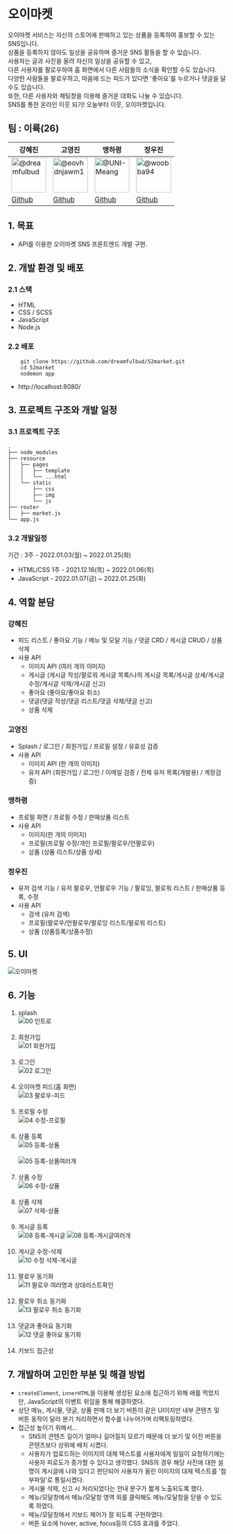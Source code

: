 # 오이마켓

오이마켓 서비스는 자신의 스토어에 판매하고 있는 상품을 등록하여 홍보할 수 있는 SNS입니다.<br />
상품을 등록하지 않아도 일상을 공유하며 즐거운 SNS 활동을 할 수 있습니다. <br />
사용자는 글과 사진을 올려 자신의 일상을 공유할 수 있고,<br />
다른 사용자를 팔로우하여 홈 화면에서 다른 사람들의 소식을 확인할 수도 있습니다.<br />
다양한 사람들을 팔로우하고, 마음에 드는 피드가 있다면 '좋아요'를 누르거나 댓글을 달 수도 있습니다.<br />
또한, 다른 사용자와 채팅창을 이용해 즐거운 대화도 나눌 수 있습니다.<br />
SNS를 통한 온라인 이웃 되기! 오늘부터 이웃, 오이마켓입니다.

## 팀 : 이륙(26)

| **강혜진**                                                                                                                                                            | **고영진**                                                                                                                                                            | **맹하령**                                                                                                                                                          | **정우진**                                                                                                                                                         |
| --------------------------------------------------------------------------------------------------------------------------------------------------------------------- | --------------------------------------------------------------------------------------------------------------------------------------------------------------------- | ------------------------------------------------------------------------------------------------------------------------------------------------------------------- | ------------------------------------------------------------------------------------------------------------------------------------------------------------------ |
| <img src="https://avatars.githubusercontent.com/u/54294796?v=4" alt="@dreamfulbud" size="80" height="80" width="80" data-view-component="true" class="avatar circle"> | <img src="https://avatars.githubusercontent.com/u/70947883?v=4" alt="@eovhdnjawm1" size="80" height="80" width="80" data-view-component="true" class="avatar circle"> | <img src="https://avatars.githubusercontent.com/u/82393165?v=4" alt="@UNI-Meang" size="80" height="80" width="80" data-view-component="true" class="avatar circle"> | <img src="https://avatars.githubusercontent.com/u/66201264?v=4" alt="@woobba94" size="80" height="80" width="80" data-view-component="true" class="avatar circle"> |
| [Github](https://github.com/dreamfulbud)                                                                                                                              | [Github](https://github.com/eovhdnjawm1)                                                                                                                              | [Github](https://github.com/UNI-Meang)                                                                                                                              | [Github](https://github.com/woobba94)                                                                                                                              |

## 1. 목표

- API를 이용한 오이마켓 SNS 프론트엔드 개발 구현.

## 2. 개발 환경 및 배포

### 2.1 스택

- HTML
- CSS / SCSS
- JavaScript
- Node.js

### 2.2 배포

```
    git clone https://github.com/dreamfulbud/52market.git
    cd 52market
    nodemon app
```

- http://localhost:8080/

## 3. 프로젝트 구조와 개발 일정

### 3.1 프로젝트 구조

```
.
├── node_modules
├── resource
│   ├── pages
│   │   ├── template
│   |   └── ...html
│   └── static
│       ├── css
│       ├── img
│       └── js
├── router
│   ├── market.js
└── app.js
```

### 3.2 개발일정

기간 : 3주 - 2022.01.03(월) ~ 2022.01.25(화)

- HTML/CSS 1주 - 2021.12.16(목) ~ 2022.01.06(목)
- JavaScript - 2022.01.07(금) ~ 2022.01.25(화)

## 4. 역할 분담

### 강혜진

- 피드 리스트 / 좋아요 기능 / 메뉴 및 모달 기능 / 댓글 CRD / 게시글 CRUD / 상품 삭제
- 사용 API
  - 이미지 API (여러 개의 이미지)
  - 게시글 (게시글 작성/팔로워 게시글 목록/나의 게시글 목록/게시글 상세/게시글 수정/게시글 삭제/게시글 신고)
  - 좋아요 (좋아요/좋아요 취소)
  - 댓글(댓글 작성/댓글 리스트/댓글 삭제/댓글 신고)
  - 상품 삭제

### 고영진

- Splash / 로그인 / 회원가입 / 프로필 설정 / 유효성 검증
- 사용 API
  - 이미지 API (한 개의 이미지)
  - 유저 API (회원가입 / 로그인 / 이메일 검증 / 전체 유저 목록(개발용) / 계정검증)

### 맹하령

- 프로필 화면 / 프로필 수정 / 판매상품 리스트
- 사용 API
  - 이미지(한 개의 이미지)
  - 프로필(프로필 수정/개인 프로필/팔로우/언팔로우)
  - 상품 (상품 리스트/상품 상세)

### 정우진

- 유저 검색 기능 / 유저 팔로우, 언팔로우 기능 / 팔로잉, 팔로워 리스트 / 판매상품 등록, 수정
- 사용 API
  - 검색 (유저 검색)
  - 프로필(팔로우/언팔로우/팔로잉 리스트/팔로워 리스트)
  - 상품 (상품등록/상품수정)

## 5. UI

<img src="https://raw.githubusercontent.com/dreamfulbud/52market/main/52market.jpg" alt="오이마켓"/>
<br/>

## 6. 기능

1. splash<br>
   ![00 인트로](https://user-images.githubusercontent.com/66201264/151148051-fa812113-e639-4f30-a751-350af86bc9c4.gif)<br><br>
2. 회원가입<br>
   ![01 회원가입](https://user-images.githubusercontent.com/66201264/151148053-5c80389a-ee9b-4f74-b0d8-d84cb1ee803d.gif)<br><br>
3. 로그인<br>
   ![02 로그인](https://user-images.githubusercontent.com/66201264/151148058-1052ae14-ad3e-4bf9-96b7-5ad126808c33.gif)<br><br>
4. 오이마켓 피드(홈 화면)<br>
   ![03 팔로우-피드](https://user-images.githubusercontent.com/66201264/151148060-fe7faa11-9eb3-4830-989c-563533010ee8.gif)<br><br>
5. 프로필 수정<br>
   ![04 수정-프로필](https://user-images.githubusercontent.com/66201264/151148065-0f238413-8569-4fcc-8f8d-44df93ba22c5.gif)<br><br>
6. 상품 등록<br>
   ![05 등록-상품](https://user-images.githubusercontent.com/66201264/151148069-d3f1ecae-4e97-4504-bbd4-d4968d9959ac.gif)<br><br>
   ![05 등록-상품여러개](https://user-images.githubusercontent.com/66201264/151148074-caa4248f-f92d-4c34-bd53-7d7643e0de84.gif)<br><br>
7. 상품 수정<br>
   ![06 수정-상품](https://user-images.githubusercontent.com/66201264/151148001-46dad002-dbce-4d79-8c3a-76e49df6995b.gif)<br><br>
8. 상품 삭제<br>
   ![07 삭제-상품](https://user-images.githubusercontent.com/66201264/151148006-d8944ac2-6dcf-46c2-b1cd-5a8859348517.gif)<br><br>
9. 게시글 등록<br>
   ![08 등록-게시글](https://user-images.githubusercontent.com/66201264/151148008-955cf002-2f6e-4ce6-b1c6-421382e95f2d.gif)
   ![08 등록-게시글여러개](https://user-images.githubusercontent.com/66201264/151148014-0b63daa2-5885-406b-a644-7b033a3c25d7.gif)<br><br>
10. 게시글 수정-삭제<br>
    ![10 수정 삭제-게시글](https://user-images.githubusercontent.com/66201264/151148021-7d91067e-c913-4a7d-a854-607fcb123551.gif)<br><br>
11. 팔로우 동기화<br>
    ![11 팔로우 여러명과 상대리스트확인](https://user-images.githubusercontent.com/66201264/151148030-7affc3a0-c84b-49e0-bab6-1be9348e4cfd.gif)<br><br>
12. 팔로우 취소 동기화<br>
    ![13 팔로우 취소 동기화](https://user-images.githubusercontent.com/66201264/151148044-d63eaa15-0d2b-4b3e-a4a9-22fdb7396696.gif)<br><br>
13. 댓글과 좋아요 동기화<br>
    ![12 댓글 좋아요 동기화](https://user-images.githubusercontent.com/66201264/151148037-e1e67607-2919-49fe-b0e0-65ce017ad0d0.gif)<br><br>
14. 키보드 접근성

## 7. 개발하며 고민한 부분 및 해결 방법

- `createElement`, `innerHTML`을 이용해 생성된 요소에 접근하기 위해 애를 먹었지만, JavaScript의 이벤트 위임을 통해 해결하였다.
- 상단 메뉴, 게시물, 댓글, 상품 판매 더 보기 버튼이 같은 UI이지만 내부 콘텐츠 및 버튼 동작이 달라 분기 처리하면서 함수를 나누어가며 리팩토링하였다.
- 접근성 높이기 위해서...
  - SNS의 콘텐츠 길이가 얼마나 길어질지 모르기 때문에 더 보기 및 이전 버튼을 콘텐츠보다 상위에 배치 시켰다.
  - 사용자가 업로드하는 이미지의 대체 텍스트를 사용자에게 일일이 요청하기에는 사용자 피로도가 증가할 수 있다고 생각했다. SNS의 경우 해당 사진에 대한 설명이 게시글에 나와 있다고 판단되어 사용자가 올린 이미지의 대체 텍스트를 '첨부파일'로 통일시켰다.
  - 게시물 삭제, 신고 시 처리되었다는 안내 문구가 짧게 노출되도록 했다.
  - 메뉴/모달창에서 메뉴/모달창 영역 외를 클릭해도 메뉴/모달창을 닫을 수 있도록 하였다.
  - 메뉴/모달창에서 키보드 제어가 잘 되도록 구현하였다.
  - 버튼 요소에 hover, active, focus등의 CSS 효과를 주었다.

